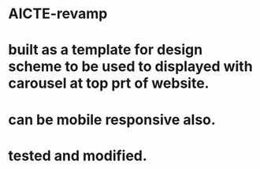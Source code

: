 # AICTE-revamp
# built as a template for design scheme to be used to displayed with carousel at top prt of website.
# can be mobile responsive also.
# tested and modified.
